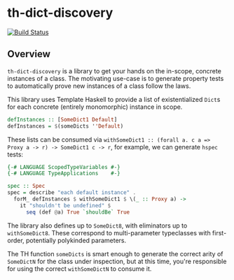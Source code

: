 # th-dict-discovery

[![Build Status](https://travis-ci.org/isovector/th-dict-discovery.svg?branch=master)](https://travis-ci.org/isovector/th-dict-discovery)

## Overview

`th-dict-discovery` is a library to get your hands on the in-scope, concrete
instances of a class. The motivating use-case is to generate property tests to
automatically prove new instances of a class follow the laws.

This library uses Template Haskell to provide a list of existentialized `Dict`s
for each concrete (entirely monomorphic) instance in scope.

```haskell
defInstances :: [SomeDict1 Default]
defInstances = $(someDicts ''Default)
```

These lists can be consumed via
`withSomeDict1 :: (forall a. c a => Proxy a -> r) -> SomeDict1 c -> r`, for
example, we can generate `hspec` tests:

```haskell
{-# LANGUAGE ScopedTypeVariables #-}
{-# LANGUAGE TypeApplications    #-}

spec :: Spec
spec = describe "each default instance" .
  forM_ defInstances $ withSomeDict1 $ \(_ :: Proxy a) ->
    it "shouldn't be undefined" $
      seq (def @a) True `shouldBe` True
```

The library also defines up to `SomeDict8`, with eliminators up to
`withSomeDict8`. These correspond to multi-parameter typeclasses with
first-order, potentially polykinded parameters.

The TH function `someDicts` is smart enough to generate the correct arity of
`SomeDictN` for the class under inspection, but at this time, you're responsible
for using the correct `withSomeDictN` to consume it.

